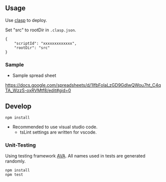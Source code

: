 ## Usage

Use [clasp](https://github.com/google/clasp) to deploy.

Set "src" to rootDir in `.clasp.json`.

```
{
    "scriptId": "xxxxxxxxxxxxx",
    "rootDir": "src"
}
```

### Sample

- Sample spread sheet

https://docs.google.com/spreadsheets/d/1IfbFolaLzGD9GdlwQWou7ht_C4qTA_WzzS-oxRVMtf8/edit#gid=0


## Develop

```
npm install
```

- Recommended to use visual studio code.
  - tsLint settings are written for vscode.

### Unit-Testing

Using testing framework [AVA](https://ava.li).
All names used in tests are generated randomly.

```
npm install
npm test
```
